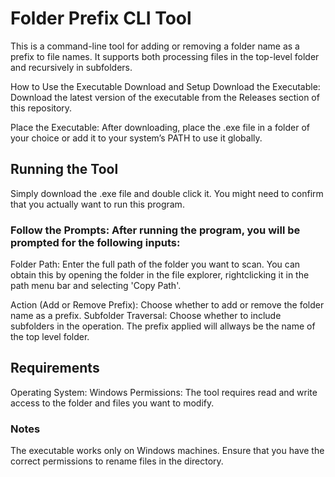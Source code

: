 # Folder Prefix CLI Tool
This is a command-line tool for adding or removing a folder name as a prefix to file names. It supports both processing files in the top-level folder and recursively in subfolders.

How to Use the Executable
Download and Setup
Download the Executable: Download the latest version of the executable from the Releases section of this repository.

Place the Executable: After downloading, place the .exe file in a folder of your choice or add it to your system’s PATH to use it globally.

## Running the Tool
Simply download the .exe file and double click it. You might need to confirm that you actually want to run this program.

### Follow the Prompts: After running the program, you will be prompted for the following inputs:
Folder Path: Enter the full path of the folder you want to scan. You can obtain this by opening the folder in the 
file explorer, rightclicking it in the path menu bar and selecting 'Copy Path'.

Action (Add or Remove Prefix): Choose whether to add or remove the folder name as a prefix.
Subfolder Traversal: Choose whether to include subfolders in the operation. The prefix applied will allways be the name of the top level folder.

## Requirements
Operating System: Windows
Permissions: The tool requires read and write access to the folder and files you want to modify.

### Notes
The executable works only on Windows machines.
Ensure that you have the correct permissions to rename files in the directory.